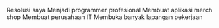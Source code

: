 Resolusi saya
Menjadi programmer profesional
Membuat aplikasi merch shop
Membuat perusahaan IT
Membuka banyak lapangan pekerjaan
